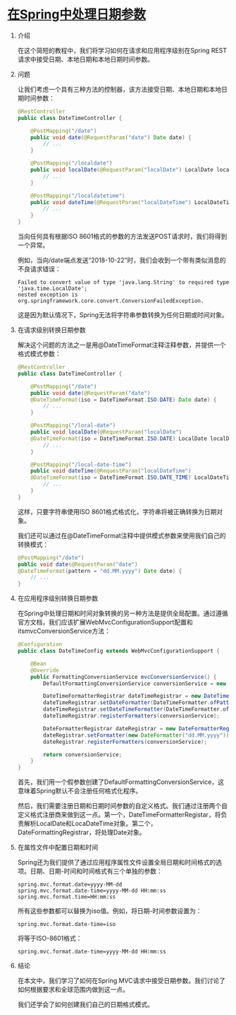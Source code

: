 # [在Spring中处理日期参数](https://www.baeldung.com/spring-date-parameters)

1. 介绍

    在这个简短的教程中，我们将学习如何在请求和应用程序级别在Spring REST请求中接受日期、本地日期和本地日期时间参数。

2. 问题

    让我们考虑一个具有三种方法的控制器，该方法接受日期、本地日期和本地日期时间参数：

    ```java
    @RestController
    public class DateTimeController {

        @PostMapping("/date")
        public void date(@RequestParam("date") Date date) {
            // ...
        }

        @PostMapping("/localdate")
        public void localDate(@RequestParam("localDate") LocalDate localDate) {
            // ...
        }

        @PostMapping("/localdatetime")
        public void dateTime(@RequestParam("localDateTime") LocalDateTime localDateTime) {
            // ...
        }
    }
    ```

    当向任何具有根据ISO 8601格式的参数的方法发送POST请求时，我们将得到一个异常。

    例如，当向/date端点发送“2018-10-22”时，我们会收到一个带有类似消息的不良请求错误：

    ```log
    Failed to convert value of type 'java.lang.String' to required type 'java.time.LocalDate'; 
    nested exception is org.springframework.core.convert.ConversionFailedException.
    ```

    这是因为默认情况下，Spring无法将字符串参数转换为任何日期或时间对象。

3. 在请求级别转换日期参数

    解决这个问题的方法之一是用@DateTimeFormat注释注释参数，并提供一个格式模式参数：

    ```java
    @RestController
    public class DateTimeController {

        @PostMapping("/date")
        public void date(@RequestParam("date") 
        @DateTimeFormat(iso = DateTimeFormat.ISO.DATE) Date date) {
            // ...
        }

        @PostMapping("/local-date")
        public void localDate(@RequestParam("localDate") 
        @DateTimeFormat(iso = DateTimeFormat.ISO.DATE) LocalDate localDate) {
            // ...
        }

        @PostMapping("/local-date-time")
        public void dateTime(@RequestParam("localDateTime") 
        @DateTimeFormat(iso = DateTimeFormat.ISO.DATE_TIME) LocalDateTime localDateTime) {
            // ...
        }
    }
    ```

    这样，只要字符串使用ISO 8601格式格式化，字符串将被正确转换为日期对象。

    我们还可以通过在@DateTimeFormat注释中提供模式参数来使用我们自己的转换模式：

    ```java
    @PostMapping("/date")
    public void date(@RequestParam("date") 
    @DateTimeFormat(pattern = "dd.MM.yyyy") Date date) {
        // ...
    }
    ```

4. 在应用程序级别转换日期参数

    在Spring中处理日期和时间对象转换的另一种方法是提供全局配置。通过遵循官方文档，我们应该扩展WebMvcConfigurationSupport配置和itsmvcConversionService方法：

    ```java
    @Configuration
    public class DateTimeConfig extends WebMvcConfigurationSupport {

        @Bean
        @Override
        public FormattingConversionService mvcConversionService() {
            DefaultFormattingConversionService conversionService = new DefaultFormattingConversionService(false);

            DateTimeFormatterRegistrar dateTimeRegistrar = new DateTimeFormatterRegistrar();
            dateTimeRegistrar.setDateFormatter(DateTimeFormatter.ofPattern("dd.MM.yyyy"));
            dateTimeRegistrar.setDateTimeFormatter(DateTimeFormatter.ofPattern("dd.MM.yyyy HH:mm:ss"));
            dateTimeRegistrar.registerFormatters(conversionService);

            DateFormatterRegistrar dateRegistrar = new DateFormatterRegistrar();
            dateRegistrar.setFormatter(new DateFormatter("dd.MM.yyyy"));
            dateRegistrar.registerFormatters(conversionService);

            return conversionService;
        }
    }
    ```

    首先，我们用一个假参数创建了DefaultFormattingConversionService，这意味着Spring默认不会注册任何格式化程序。

    然后，我们需要注册日期和日期时间参数的自定义格式。我们通过注册两个自定义格式注册商来做到这一点。第一个，DateTimeFormatterRegistar，将负责解析LocalDate和LocaDateTime对象。第二个，DateFormattingRegistrar，将处理Date对象。

5. 在属性文件中配置日期和时间

    Spring还为我们提供了通过应用程序属性文件设置全局日期和时间格式的选项。日期、日期-时间和时间格式有三个单独的参数：

    ```properties
    spring.mvc.format.date=yyyy-MM-dd
    spring.mvc.format.date-time=yyyy-MM-dd HH:mm:ss
    spring.mvc.format.time=HH:mm:ss
    ```

    所有这些参数都可以替换为iso值。例如，将日期-时间参数设置为：

    `spring.mvc.format.date-time=iso`

    将等于ISO-8601格式：

    `spring.mvc.format.date-time=yyyy-MM-dd HH:mm:ss`

6. 结论

    在本文中，我们学习了如何在Spring MVC请求中接受日期参数。我们讨论了如何根据要求和全球范围内做到这一点。

    我们还学会了如何创建我们自己的日期格式模式。

